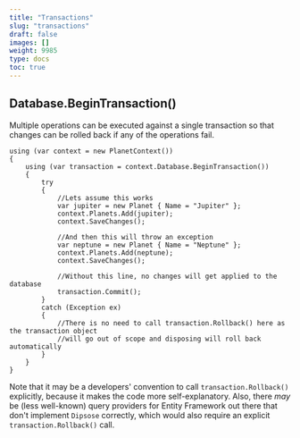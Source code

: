 ```yaml
---
title: "Transactions"
slug: "transactions"
draft: false
images: []
weight: 9985
type: docs
toc: true
---
```


## Database.BeginTransaction()
Multiple operations can be executed against a single transaction so that changes can be rolled back if any of the operations fail.

    using (var context = new PlanetContext())
    {
        using (var transaction = context.Database.BeginTransaction())
        {
            try
            {
                //Lets assume this works
                var jupiter = new Planet { Name = "Jupiter" };
                context.Planets.Add(jupiter);
                context.SaveChanges();

                //And then this will throw an exception
                var neptune = new Planet { Name = "Neptune" };
                context.Planets.Add(neptune);
                context.SaveChanges();

                //Without this line, no changes will get applied to the database
                transaction.Commit();
            }
            catch (Exception ex)
            {
                //There is no need to call transaction.Rollback() here as the transaction object
                //will go out of scope and disposing will roll back automatically
            }
        }
    }

Note that it may be a developers' convention to call `transaction.Rollback()` explicitly, because it makes the code more self-explanatory. Also, there *may* be (less well-known) query providers for Entity Framework out there that don't implement `Dipsose` correctly, which would also require an explicit `transaction.Rollback()` call.

